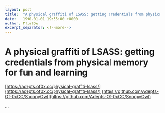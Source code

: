 ```yaml
---
layout: post
title:  "A physical graffiti of LSASS: getting credentials from physical memory for fun and learning"
date:   1990-01-01 19:55:00 +0000
author: PfiatDe
excerpt_separator: <!--more-->
---
```


# A physical graffiti of LSASS: getting credentials from physical memory for fun and learning
[https://adepts.of0x.cc/physical-graffiti-lsass/](https://adepts.of0x.cc/physical-graffiti-lsass/)
[https://github.com/Adepts-Of-0xCC/SnoopyOwl](https://github.com/Adepts-Of-0xCC/SnoopyOwl)

...
<!--more-->
